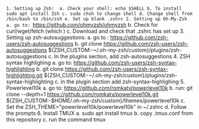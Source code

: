`1. Setting up Zsh: 
    a. Check your shell: echo $SHELL
    b. To install sudo apt install Zsh
    c. sudo chsh to change shell
    d. Change shell from /bin/bash to /bin/zsh
    e. Set up blank .zshrc
2. Setting up Oh-My-Zsh
    a. go to: `https://github.com/ohmyzsh/ohmyzsh
    b. Check for curl/wget/fetch (which <command>)
    c. Download and check that .zshrc has set up
3. Setting up zsh-autosuggestions:
    a. go to : https://github.com/zsh-users/zsh-autosuggestions
    b. git clone https://github.com/zsh-users/zsh-autosuggestions ${ZSH_CUSTOM:-~/.oh-my-zsh/custom}/plugins/zsh-autosuggestions
    c. In the plugins section, add zsh-autosuggestions
4. ZSH syntax highlighing
    a. go to: https://github.com/zsh-users/zsh-syntax-highlighting
    b. git clone https://github.com/zsh-users/zsh-syntax-highlighting.git ${ZSH_CUSTOM:-~/.oh-my-zsh/custom}/plugins/zsh-syntax-highlighting
    c. in the plugin section add zsh-syntax-highlighing
5. Powerlevel10k
    a. go to: https://github.com/romkatv/powerlevel10k
    b. run: git clone --depth=1 https://github.com/romkatv/powerlevel10k.git ${ZSH_CUSTOM:-$HOME/.oh-my-zsh/custom}/themes/powerlevel10k
    c. Set the ZSH_THEME="powerlevel10k/powerlevel10k" in ~/.zshrc
    d. Follow the prompts
6. Install TMUX
    a. sudo apt install tmux
    b. copy .tmux.conf from this repository
    c. run the command tmux
